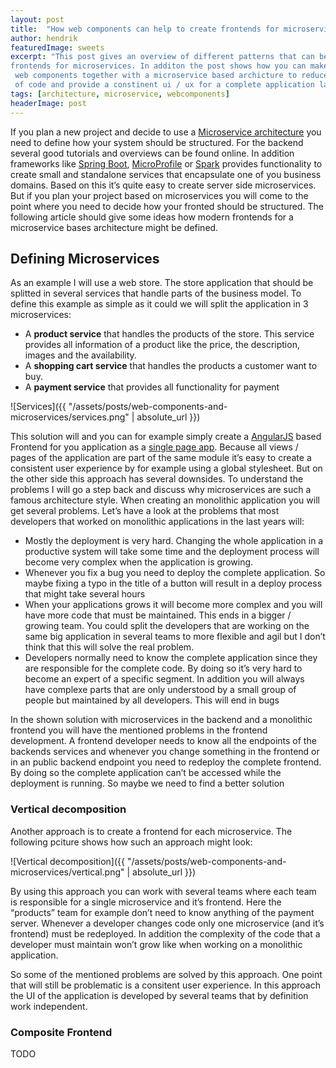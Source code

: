 ```yaml
---
layout: post
title:  "How web components can help to create frontends for microservices"
author: hendrik
featuredImage: sweets
excerpt: "This post gives an overview of different patterns that can be used to define 
frontends for microservices. In additon the post shows how you can make use of
 web components together with a microservice based archicture to reduce the duplication
 of code and provide a constinent ui / ux for a complete application landscape"
tags: [architecture, microservice, webcomponents]
headerImage: post
---
```



If you plan a new project and decide to use a [Microservice architecture](http://martinfowler.com/articles/microservices.html)   you need to define how your system should be structured. For the backend several good tutorials and overviews can be found online. In addition frameworks like [Spring Boot](https://projects.spring.io/spring-boot/), [MicroProfile](https://microprofile.io) or [Spark](http://sparkjava.com) provides functionality to create small and standalone services that encapsulate one of you business domains. Based on this it’s quite easy to create server side microservices. But if you plan your project based on microservices you will come to the point where you need to decide how your fronted should be structured. The following article should give some ideas how modern frontends for a microservice bases architecture might be defined.

## Defining Microservices
As an example I will use a web store. The store application that should be splitted in several services that handle parts of the business model. To define this example as simple as it could we will split the application in 3 microservices:

- A **product service** that handles the products of the store. This service provides all information of a product like the price, the description, images and the availability.
- A **shopping cart service** that handles the products a customer want to buy.
- A **payment service** that provides all functionality for payment

![Services]({{ "/assets/posts/web-components-and-microservices/services.png" | absolute_url }})

This solution will and you can for example simply create a [AngularJS](https://angularjs.org/) based Frontend for you application as a [single page app](https://en.wikipedia.org/wiki/Single-page_application). Because all views / pages of the application are part of the same module it’s easy to create a consistent user experience by for example using a global stylesheet. But on the other side this approach has several downsides. To understand the problems I will go a step back and discuss why microservices are such a famous architecture style. When creating an monolithic application you will get several problems. Let’s have a look at the problems that most developers that worked on monolithic applications in the last years will:

- Mostly the deployment is very hard. Changing the whole application in a productive system will take some time and the deployment process will become very complex when the application is growing.
- Whenever you fix a bug you need to deploy the complete application. So maybe fixing a typo in the title of a button will result in a deploy process that might take several hours
- When your applications grows it will become more complex and you will have more code that must be maintained. This ends in a bigger / growing team. You could split the developers that are working on the same big application in several teams to more flexible and agil but I don’t think that this will solve the real problem.
- Developers normally need to know the complete application since they are responsible for the complete code. By doing so it’s very hard to become an expert of a specific segment. In addition you will always have complexe parts that are only understood by a small group of people but maintained by all developers. This will end in bugs

In the shown solution with microservices in the backend and a monolithic frontend you will have the mentioned problems in the frontend development. A frontend developer needs to know all the endpoints of the backends services and whenever you change something in the frontend or in an  public backend endpoint you need to redeploy the complete frontend. By doing so the complete application can’t be accessed while the deployment is running. So maybe we need to find a better solution

### Vertical decomposition
Another approach is to create a frontend for each microservice. The following pciture shows how such an approach might look:

![Vertical decomposition]({{ "/assets/posts/web-components-and-microservices/vertical.png" | absolute_url }})

By using this approach you can work with several teams where each team is responsible for a single microservice and it’s frontend. Here the “products” team for example don’t need to know anything of the payment server. Whenever a developer changes code only one microservice (and it’s frontend) must be redeployed. In addition the complexity of the code that a developer must maintain won’t grow like when working on a monolithic application.

So some of the mentioned problems are solved by this approach. One point that will still be problematic is a consitent user experience. In this approach the UI of the application is developed by several teams that by definition work independent.

### Composite Frontend
TODO